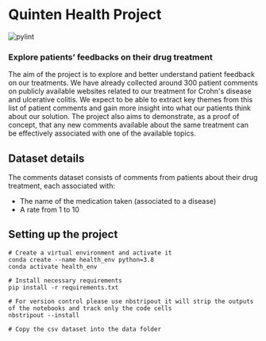 # Quinten Health Project

![pylint](https://img.shields.io/badge/linting-pylint-yellowgreen)

### Explore patients’ feedbacks on their drug treatment

The aim of the project is to explore and better understand patient feedback on our treatments. We have already collected around 300 patient comments on publicly available websites related to our treatment for Crohn's disease and ulcerative colitis.
We expect to be able to extract key themes from this list of patient comments and gain more insight into what our patients think about our solution.
The project also aims to demonstrate, as a proof of concept, that any new comments available about the same treatment can be effectively associated with one of the available topics.

## Dataset details
The comments dataset consists of comments from patients about their drug treatment, each associated with:

- The name of the medication taken (associated to a disease)
- A rate from 1 to 10

## Setting up the project
```
# Create a virtual environment and activate it
conda create --name health_env python=3.8
conda activate health_env

# Install necessary requirements
pip install -r requirements.txt

# For version control please use nbstripout it will strip the outputs of the notebooks and track only the code cells
nbstripout --install

# Copy the csv dataset into the data folder
```
